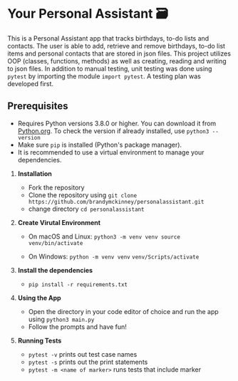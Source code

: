 # Your Personal Assistant 🗃️

This is a Personal Assistant app that tracks birthdays, to-do lists and contacts. The user is able to add, retrieve and remove birthdays, to-do list items and personal contacts that are stored in json files. This project utilizes OOP (classes, functions, methods) as well as creating, reading and writing to json files. In addition to manual testing, unit testing was done using  ```pytest``` by importing the module ```import pytest```. A testing plan was developed first.

## Prerequisites

- Requires Python versions 3.8.0 or higher. You can download it from [Python.org](https://www.python.org/downloads/). To check the version
     if already installed, use ```python3 --version```
- Make sure ```pip``` is installed (Python's package manager).
- It is recommended to use a virtual environment to manage your dependencies.

1. **Installation**
   - Fork the repository
   - Clone the repository using `git clone https://github.com/brandymckinney/personalassistant.git`
   - change directory `cd personalassistant`

2. **Create Virutal Environment**
   - On macOS and Linux:
    ```python3 -m venv venv source```
    ```venv/bin/activate```

   - On Windows:
     ```python -m venv venv```
     ```venv/Scripts/activate```

3. **Install the dependencies**
   - `pip install -r requirements.txt`

4. **Using the App**
   - Open the directory in your code editor of choice and run the app using  ```python3 main.py```
   - Follow the prompts and have fun!

5. **Running Tests**
   - `pytest -v` prints out test case names
   - `pytest -s` prints out the print statements
   - `pytest -m <name of marker>` runs tests that include marker

